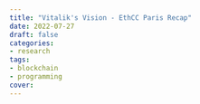 ```yaml
---
title: "Vitalik's Vision - EthCC Paris Recap"
date: 2022-07-27
draft: false
categories:
- research
tags:
- blockchain
- programming
cover:
---
```


